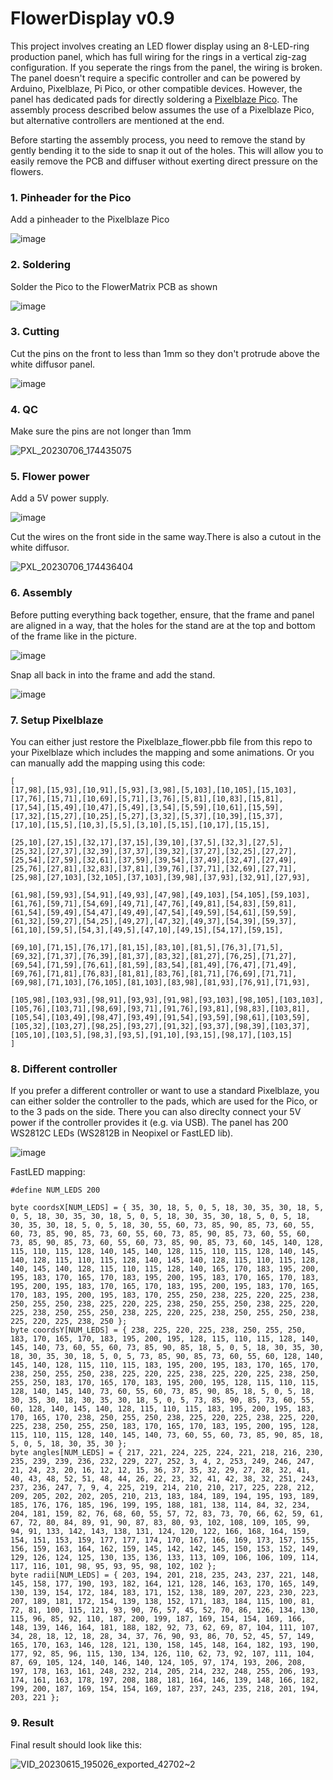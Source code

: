 # FlowerDisplay v0.9
This project involves creating an LED flower display using an 8-LED-ring production panel, which has full wiring for the rings in a vertical zig-zag configuration. If you seperate the rings from the panel, the wiring is broken. The panel doesn't require a specific controller and can be powered by Arduino, Pixelblaze, Pi Pico, or other compatible devices. However, the panel has dedicated pads for directly soldering a [Pixelblaze Pico](https://shop.electromage.com/products/pixelblaze-v3-pico-tiny-wifi-led-controller). The assembly process described below assumes the use of a Pixelblaze Pico, but alternative controllers are mentioned at the end.

Before starting the assembly process, you need to remove the stand by gently bending it to the side to snap it out of the holes. This will allow you to easily remove the PCB and diffuser without exerting direct pressure on the flowers.

### 1. Pinheader for the Pico
Add a pinheader to the Pixelblaze Pico
   
![image](https://github.com/makeTVee/FlowerDisplay/assets/18531000/ace7e3d2-4ccf-4708-9c0a-27f8771aba0b)

### 2. Soldering
Solder the Pico to the FlowerMatrix PCB as shown
   
![image](https://github.com/makeTVee/FlowerDisplay/assets/18531000/37f89998-03cf-426d-b277-f18d95af116c)

### 3. Cutting
Cut the pins on the front to less than 1mm so they don't protrude above the white diffusor panel.

![image](https://github.com/makeTVee/FlowerDisplay/assets/18531000/d0e721c5-0a67-4234-834c-0bd2bc9499f6)

### 4. QC
Make sure the pins are not longer than 1mm
 
![PXL_20230706_174435075](https://github.com/makeTVee/FlowerDisplay/assets/18531000/e27a390f-5c5f-4977-aca5-e9b019258b24)

### 5. Flower power
Add a 5V power supply.
   
![image](https://github.com/makeTVee/FlowerDisplay/assets/18531000/71438997-9fc9-4f59-b537-f96211bc0225)

 Cut the wires on the front side in the same way.There is also a cutout in the white diffusor.

![PXL_20230706_174436404](https://github.com/makeTVee/FlowerDisplay/assets/18531000/0ccf221f-4acb-4b54-860e-8887ac869e03)

### 6. Assembly
Before putting everything back together, ensure, that the frame and panel are aligned in a way, that the holes for the stand are at the top and bottom of the frame like in the picture. 

![image](https://github.com/makeTVee/FlowerDisplay/assets/18531000/f8447c18-56f7-44ec-82e8-5f3e62e8d3cd)

Snap all back in into the frame and add the stand. 
   
![image](https://github.com/makeTVee/FlowerDisplay/assets/18531000/b9d752ae-39e3-4f05-833a-50d8bd3a0f0f)

### 7. Setup Pixelblaze 
You can either just restore the Pixelblaze_flower.pbb file from this repo to your Pixelblaze which includes the mapping and some animations. Or you can manually add the mapping using this code:

```
[
[17,98],[15,93],[10,91],[5,93],[3,98],[5,103],[10,105],[15,103],
[17,76],[15,71],[10,69],[5,71],[3,76],[5,81],[10,83],[15,81],
[17,54],[15,49],[10,47],[5,49],[3,54],[5,59],[10,61],[15,59],
[17,32],[15,27],[10,25],[5,27],[3,32],[5,37],[10,39],[15,37],
[17,10],[15,5],[10,3],[5,5],[3,10],[5,15],[10,17],[15,15],

[25,10],[27,15],[32,17],[37,15],[39,10],[37,5],[32,3],[27,5],
[25,32],[27,37],[32,39],[37,37],[39,32],[37,27],[32,25],[27,27],
[25,54],[27,59],[32,61],[37,59],[39,54],[37,49],[32,47],[27,49],
[25,76],[27,81],[32,83],[37,81],[39,76],[37,71],[32,69],[27,71],
[25,98],[27,103],[32,105],[37,103],[39,98],[37,93],[32,91],[27,93],

[61,98],[59,93],[54,91],[49,93],[47,98],[49,103],[54,105],[59,103],
[61,76],[59,71],[54,69],[49,71],[47,76],[49,81],[54,83],[59,81],
[61,54],[59,49],[54,47],[49,49],[47,54],[49,59],[54,61],[59,59],
[61,32],[59,27],[54,25],[49,27],[47,32],[49,37],[54,39],[59,37],
[61,10],[59,5],[54,3],[49,5],[47,10],[49,15],[54,17],[59,15],

[69,10],[71,15],[76,17],[81,15],[83,10],[81,5],[76,3],[71,5],
[69,32],[71,37],[76,39],[81,37],[83,32],[81,27],[76,25],[71,27],
[69,54],[71,59],[76,61],[81,59],[83,54],[81,49],[76,47],[71,49],
[69,76],[71,81],[76,83],[81,81],[83,76],[81,71],[76,69],[71,71],
[69,98],[71,103],[76,105],[81,103],[83,98],[81,93],[76,91],[71,93],

[105,98],[103,93],[98,91],[93,93],[91,98],[93,103],[98,105],[103,103],
[105,76],[103,71],[98,69],[93,71],[91,76],[93,81],[98,83],[103,81],
[105,54],[103,49],[98,47],[93,49],[91,54],[93,59],[98,61],[103,59],
[105,32],[103,27],[98,25],[93,27],[91,32],[93,37],[98,39],[103,37],
[105,10],[103,5],[98,3],[93,5],[91,10],[93,15],[98,17],[103,15]
]
```
### 8. Different controller
If you prefer a different controller or want to use a standard Pixelblaze, you can either solder the controller to the pads, which are used for the Pico, or to the 3 pads on the side. There you can also direclty connect your 5V power if the controller provides it (e.g. via USB). The panel has 200 WS2812C LEDs (WS2812B in Neopixel or FastLED lib).

![image](https://github.com/makeTVee/FlowerDisplay/assets/18531000/5a3ee70a-9953-4e5f-a3f6-12bf54a24b6f)

FastLED mapping:

```
#define NUM_LEDS 200

byte coordsX[NUM_LEDS] = { 35, 30, 18, 5, 0, 5, 18, 30, 35, 30, 18, 5, 0, 5, 18, 30, 35, 30, 18, 5, 0, 5, 18, 30, 35, 30, 18, 5, 0, 5, 18, 30, 35, 30, 18, 5, 0, 5, 18, 30, 55, 60, 73, 85, 90, 85, 73, 60, 55, 60, 73, 85, 90, 85, 73, 60, 55, 60, 73, 85, 90, 85, 73, 60, 55, 60, 73, 85, 90, 85, 73, 60, 55, 60, 73, 85, 90, 85, 73, 60, 145, 140, 128, 115, 110, 115, 128, 140, 145, 140, 128, 115, 110, 115, 128, 140, 145, 140, 128, 115, 110, 115, 128, 140, 145, 140, 128, 115, 110, 115, 128, 140, 145, 140, 128, 115, 110, 115, 128, 140, 165, 170, 183, 195, 200, 195, 183, 170, 165, 170, 183, 195, 200, 195, 183, 170, 165, 170, 183, 195, 200, 195, 183, 170, 165, 170, 183, 195, 200, 195, 183, 170, 165, 170, 183, 195, 200, 195, 183, 170, 255, 250, 238, 225, 220, 225, 238, 250, 255, 250, 238, 225, 220, 225, 238, 250, 255, 250, 238, 225, 220, 225, 238, 250, 255, 250, 238, 225, 220, 225, 238, 250, 255, 250, 238, 225, 220, 225, 238, 250 };
byte coordsY[NUM_LEDS] = { 238, 225, 220, 225, 238, 250, 255, 250, 183, 170, 165, 170, 183, 195, 200, 195, 128, 115, 110, 115, 128, 140, 145, 140, 73, 60, 55, 60, 73, 85, 90, 85, 18, 5, 0, 5, 18, 30, 35, 30, 18, 30, 35, 30, 18, 5, 0, 5, 73, 85, 90, 85, 73, 60, 55, 60, 128, 140, 145, 140, 128, 115, 110, 115, 183, 195, 200, 195, 183, 170, 165, 170, 238, 250, 255, 250, 238, 225, 220, 225, 238, 225, 220, 225, 238, 250, 255, 250, 183, 170, 165, 170, 183, 195, 200, 195, 128, 115, 110, 115, 128, 140, 145, 140, 73, 60, 55, 60, 73, 85, 90, 85, 18, 5, 0, 5, 18, 30, 35, 30, 18, 30, 35, 30, 18, 5, 0, 5, 73, 85, 90, 85, 73, 60, 55, 60, 128, 140, 145, 140, 128, 115, 110, 115, 183, 195, 200, 195, 183, 170, 165, 170, 238, 250, 255, 250, 238, 225, 220, 225, 238, 225, 220, 225, 238, 250, 255, 250, 183, 170, 165, 170, 183, 195, 200, 195, 128, 115, 110, 115, 128, 140, 145, 140, 73, 60, 55, 60, 73, 85, 90, 85, 18, 5, 0, 5, 18, 30, 35, 30 };
byte angles[NUM_LEDS] = { 217, 221, 224, 225, 224, 221, 218, 216, 230, 235, 239, 239, 236, 232, 229, 227, 252, 3, 4, 2, 253, 249, 246, 247, 21, 24, 23, 20, 16, 12, 12, 15, 36, 37, 35, 32, 29, 27, 28, 32, 41, 40, 43, 48, 52, 51, 48, 44, 26, 22, 23, 32, 41, 42, 38, 32, 251, 243, 237, 236, 247, 7, 9, 4, 225, 219, 214, 210, 210, 217, 225, 228, 212, 209, 205, 202, 202, 205, 210, 213, 183, 184, 189, 194, 195, 193, 189, 185, 176, 176, 185, 196, 199, 195, 188, 181, 138, 114, 84, 32, 234, 204, 181, 159, 82, 76, 68, 60, 55, 57, 72, 83, 73, 70, 66, 62, 59, 61, 67, 72, 80, 84, 89, 91, 90, 87, 83, 80, 93, 102, 108, 109, 105, 99, 94, 91, 133, 142, 143, 138, 131, 124, 120, 122, 166, 168, 164, 159, 154, 151, 153, 159, 177, 177, 174, 170, 167, 166, 169, 173, 157, 155, 156, 159, 163, 164, 162, 159, 145, 142, 142, 145, 150, 153, 152, 149, 129, 126, 124, 125, 130, 135, 136, 133, 113, 109, 106, 106, 109, 114, 117, 116, 101, 98, 95, 93, 95, 98, 102, 102 };
byte radii[NUM_LEDS] = { 203, 194, 201, 218, 235, 243, 237, 221, 148, 145, 158, 177, 190, 193, 182, 164, 121, 128, 146, 163, 170, 165, 149, 130, 139, 154, 172, 184, 183, 171, 152, 138, 189, 207, 223, 230, 223, 207, 189, 181, 172, 154, 139, 138, 152, 171, 183, 184, 115, 100, 81, 72, 81, 100, 115, 121, 93, 90, 76, 57, 45, 52, 70, 86, 126, 134, 130, 115, 96, 85, 92, 110, 187, 200, 199, 187, 169, 154, 154, 169, 166, 148, 139, 146, 164, 181, 188, 182, 92, 73, 62, 69, 87, 104, 111, 107, 34, 28, 18, 12, 18, 28, 34, 37, 76, 90, 93, 86, 70, 52, 45, 57, 149, 165, 170, 163, 146, 128, 121, 130, 158, 145, 148, 164, 182, 193, 190, 177, 92, 85, 96, 115, 130, 134, 126, 110, 62, 73, 92, 107, 111, 104, 87, 69, 105, 124, 140, 146, 140, 124, 105, 97, 174, 193, 206, 208, 197, 178, 163, 161, 248, 232, 214, 205, 214, 232, 248, 255, 206, 193, 174, 161, 163, 178, 197, 208, 188, 181, 164, 146, 139, 148, 166, 182, 199, 200, 187, 169, 154, 154, 169, 187, 237, 243, 235, 218, 201, 194, 203, 221 };
```

### 9. Result
Final result should look like this:

![VID_20230615_195026_exported_42702~2](https://github.com/makeTVee/FlowerDisplay/assets/18531000/7a893323-d825-4a8e-890a-9b895c513034)


